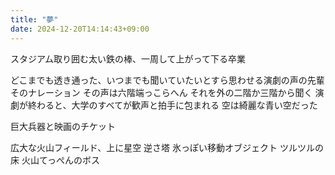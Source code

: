 ```yaml
---
title: "夢"
date: 2024-12-20T14:14:43+09:00
---
```

スタジアム取り囲む太い鉄の棒、一周して上がって下る卒業

どこまでも透き通った、いつまでも聞いていたいとすら思わせる演劇の声の先輩
そのナレーション
その声は六階端っこらへん
それを外の二階か三階から聞く
演劇が終わると、大学のすべてが歓声と拍手に包まれる
空は綺麗な青い空だった

巨大兵器と映画のチケット

広大な火山フィールド、上に星空
逆さ塔
氷っぽい移動オブジェクト
ツルツルの床
火山てっぺんのボス
